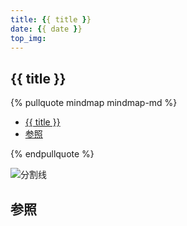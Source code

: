 ```yaml
---
title: {{ title }}
date: {{ date }}
top_img:
---
```



<!--
 * @?: *********************************************************************
 * @Author: Weidows
 * @LastEditors: Weidows
 * @LastEditTime: 2022-02-17 01:48:42
 * @FilePath: \Blog-private\scaffolds\page.md
 * @Description:
 * @!: *********************************************************************
-->

## {{ title }}

{% pullquote mindmap mindmap-md %}

- [{{ title }}](#-title-)
- [参照](#参照)

{% endpullquote %}

<a>![分割线](https://cdn.jsdelivr.net/gh/Weidows/Images/img/divider.png)</a>

## 参照
